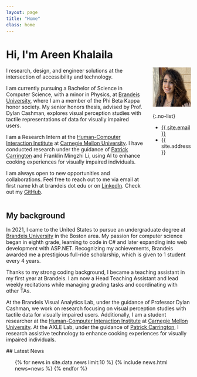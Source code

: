 ```yaml
---
layout: page
title: "Home"
class: home
---
```


# Hi, I'm Areen Khalaila

<div class="columns" markdown="1">

<div class="intro" markdown="1">
I research, design, and engineer solutions at the intersection of accessibility and technology.

I am currently pursuing a Bachelor of Science in Computer Science, with a minor in Physics, at [Brandeis University](https://www.brandeis.edu/), where I am a member of the Phi Beta Kappa honor society. My senior honors thesis, advised by Prof. Dylan Cashman, explores visual perception studies with tactile representations of data for visually impaired users.

I am a Research Intern at the [Human-Computer Interaction Institute](https://hcii.cmu.edu/) at [Carnegie Mellon University](https://www.cmu.edu/). I have conducted research under the guidance of [Patrick Carrington](https://www.patrickcarrington.com/) and Franklin Mingzhi Li, using AI to enhance cooking experiences for visually impaired individuals. 

I am always open to new opportunities and collaborations. Feel free to reach out to me via email at first name kh at brandeis dot edu or on [LinkedIn](https://www.linkedin.com/in/areenkh). Check out my [GitHub](https://github.com/areenkh).

<!-- Upcoming: Adobe, Atlassian?, Highcharts, UW-Madison's WGNHS, ?? -->

</div>

<div class="me" markdown="1">
<picture>
  <source srcset='images/areenkh.png' type='image/png' />
  <img
    src='images/areenkh.png'
    alt="this is me smiling, wearing a white top and a black blazer on top">
</picture>

{:.no-list}
* <a href="mailto:{{ site.email }}">{{ site.email }}</a>
* {{ site.address }}
</div>

</div>

<!-- ## Featured <a href="{{ "/projects/" | relative_url }}">Projects</a>

<div class="featured-projects">
  {% assign sorted_projects = site.data.projects | sort: 'highlight' %}
  {% for project in sorted_projects %}
    {% if project.highlight %}
      {% include project.html project=project %}
    {% endif %}
  {% endfor %}
</div>
<a href="{{ "/projects/" | relative_url }}" class="button">
  <i class="fas fa-chevron-circle-right"></i>
  Show More Projects
</a> -->

<!-- ## Featured <a href="{{ "/publications/" | relative_url }}">Publications</a>

<div class="featured-publications">
  {% assign sorted_publications = site.publications | sort: 'year' | reverse %}
  {% for pub in sorted_publications %}
    {% if pub.highlight %}
      <a href="{{ pub.html }}" class="publication">
        <strong>{{ pub.title }}</strong>
        <span class="authors">{% for author in pub.authors %}{{ author }}{% unless forloop.last %}, {% endunless %}{% endfor %}</span>.
        <i>{% if pub.venue %}{{ pub.venue }}, {% endif %}{{ pub.year }}</i>.
        {% for award in pub.awards %}<br/><span class="award"><i class="fas fa-{% if award == "Best Paper Award" %}trophy{% else %}award{% endif %}" aria-hidden="true"></i> {{ award }}</span>{% endfor %}
      </a>
    {% endif %}
  {% endfor %}
</div>

<a href="{{ "/publications/" | relative_url }}" class="button">
  <i class="fas fa-chevron-circle-right"></i>
  Show All Publications
</a> -->

## My background

<div class="intro" markdown="1">

In 2021, I came to the United States to pursue an undergraduate degree at [Brandeis University](https://www.brandeis.edu/) in the Boston area. My passion for computer science began in eighth grade, learning to code in C# and later expanding into web development with ASP.NET. Recognizing my achievements, Brandeis awarded me a prestigious full-ride scholarship, which is given to 1 student every 4 years.

Thanks to my strong coding background, I became a teaching assistant in my first year at Brandeis. I am now a Head Teaching Assistant and lead weekly recitations while managing grading tasks and coordinating with other TAs.

At the Brandeis Visual Analytics Lab, under the guidance of Professor Dylan Cashman, we work on research focusing on visual perception studies with tactile data for visually impaired users. Additionally, I am a student researcher at the [Human-Computer Interaction Institute](https://hcii.cmu.edu/) at [Carnegie Mellon University](https://www.cmu.edu/). At the AXLE Lab, under the guidance of [Patrick Carrington](https://www.patrickcarrington.com/), I research assistive technology to enhance cooking experiences for visually impaired individuals.

<!-- Upcoming: Adobe, Atlassian?, Highcharts, UW-Madison's WGNHS, ?? -->


</div>

<div class="news-travel" markdown="1">

<div class="news" markdown="1">
## Latest News

<ul>
{% for news in site.data.news limit:10 %}
  {% include news.html news=news %}
{% endfor %}
</ul>

</div>

<!-- <div class="travel" markdown="1">
## Latest Visits

<table>
<tbody>
{% assign future_travel = site.data.travel | where_exp:'item','item.start == null' %}
{% for travel in future_travel %}
  {% include travel.html travel=travel %}
{% endfor %}
{% assign sorted_travel = site.data.travel | where_exp:'item','item.start' | sort: 'start' | reverse %}
{% for travel in sorted_travel limit:10 %}
  {% include travel.html travel=travel %}
{% endfor %}
</tbody>
</table>

</div> -->

</div>
